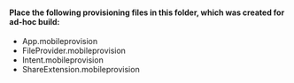 #### Place the following provisioning files in this folder, which was created for ad-hoc build:	

- App.mobileprovision
- FileProvider.mobileprovision
- Intent.mobileprovision
- ShareExtension.mobileprovision
